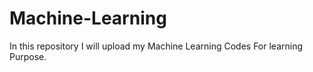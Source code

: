 # Machine-Learning
In this repository I will upload my Machine Learning Codes For learning Purpose.
